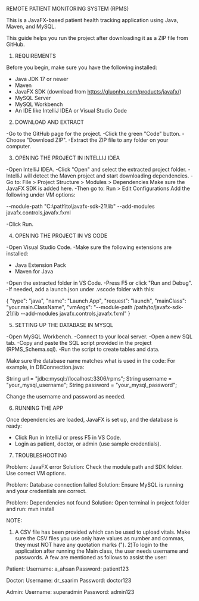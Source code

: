 REMOTE PATIENT MONITORING SYSTEM (RPMS)

This is a JavaFX-based patient health tracking application using Java, Maven, and MySQL.

This guide helps you run the project after downloading it as a ZIP file from GitHub.


1. REQUIREMENTS


Before you begin, make sure you have the following installed:

- Java JDK 17 or newer
- Maven
- JavaFX SDK (download from https://gluonhq.com/products/javafx/)
- MySQL Server
- MySQL Workbench
- An IDE like IntelliJ IDEA or Visual Studio Code


2. DOWNLOAD AND EXTRACT


-Go to the GitHub page for the project.
-Click the green "Code" button.
-Choose "Download ZIP".
-Extract the ZIP file to any folder on your computer.


3. OPENING THE PROJECT IN INTELLIJ IDEA


-Open IntelliJ IDEA.
-Click "Open" and select the extracted project folder.
-IntelliJ will detect the Maven project and start downloading dependencies.
-Go to:
   File > Project Structure > Modules > Dependencies
   Make sure the JavaFX SDK is added here.
-Then go to:
   Run > Edit Configurations
   Add the following under VM options:

   --module-path "C:\path\to\javafx-sdk-21\lib" --add-modules javafx.controls,javafx.fxml

-Click Run.


4. OPENING THE PROJECT IN VS CODE


-Open Visual Studio Code.
-Make sure the following extensions are installed:
   - Java Extension Pack
   - Maven for Java

-Open the extracted folder in VS Code.
-Press F5 or click "Run and Debug".
-If needed, add a launch.json under .vscode folder with this:

   {
     "type": "java",
     "name": "Launch App",
     "request": "launch",
     "mainClass": "your.main.ClassName",
     "vmArgs": "--module-path /path/to/javafx-sdk-21/lib --add-modules javafx.controls,javafx.fxml"
   }


5. SETTING UP THE DATABASE IN MYSQL


-Open MySQL Workbench.
-Connect to your local server.
-Open a new SQL tab.
-Copy and paste the SQL script provided in the project (RPMS_Schema.sql).
-Run the script to create tables and data.

Make sure the database name matches what is used in the code:
For example, in DBConnection.java:

  String url = "jdbc:mysql://localhost:3306/rpms";
  String username = "your_mysql_username";
  String password = "your_mysql_password";

Change the username and password as needed.


6. RUNNING THE APP


Once dependencies are loaded, JavaFX is set up, and the database is ready:

- Click Run in IntelliJ or press F5 in VS Code.
- Login as patient, doctor, or admin (use sample credentials).
  

7. TROUBLESHOOTING


Problem: JavaFX error
Solution: Check the module path and SDK folder. Use correct VM options.

Problem: Database connection failed
Solution: Ensure MySQL is running and your credentials are correct.

Problem: Dependencies not found
Solution: Open terminal in project folder and run:
   mvn install


NOTE: 
1) A CSV file has been provided which can be used to upload vitals. Make sure the CSV files you use only have values as number and commas, they must NOT have any quotation marks (").
2)To login to the application after running the Main class, the user needs username and passwords. A few are mentioned as follows to assist the user:

Patient:
Username: a_ahsan
Password: patient123

Doctor: 
Username: dr_saarim
Password: doctor123

Admin:
Username: superadmin
Password: admin123

